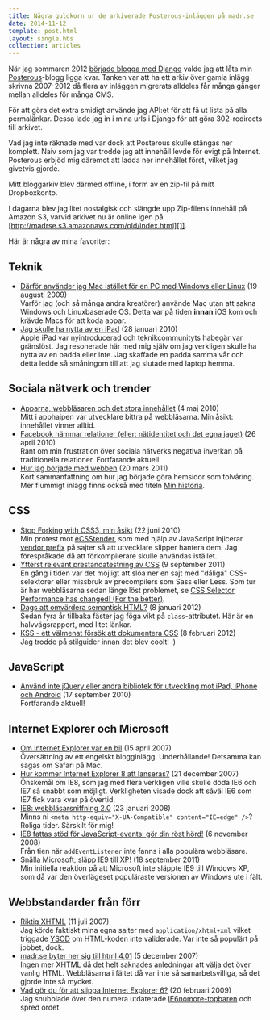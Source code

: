 ```yaml
---
title: Några guldkorn ur de arkiverade Posterous-inläggen på madr.se
date: 2014-11-12
template: post.html
layout: single.hbs
collection: articles
---
```

När jag sommaren 2012 [började blogga med Django][2] valde jag att låta min [Posterous][3]-blogg ligga kvar. Tanken var att ha ett arkiv över gamla inlägg skrivna 2007-2012 då flera av inläggen migrerats alldeles får många gånger mellan alldeles för många CMS. 

För att göra det extra smidigt använde jag API:et för att få ut lista på alla permalänkar. Dessa lade jag in i mina urls i Django för att göra 302-redirects till arkivet.

Vad jag inte räknade med var dock att Posterous skulle stängas ner komplett. Naiv som jag var trodde jag att innehåll levde för evigt på Internet. Posterous erbjöd mig däremot att ladda ner innehållet först, vilket jag givetvis gjorde. 

Mitt bloggarkiv blev därmed offline, i form av en zip-fil på mitt Dropboxkonto.

I dagarna blev jag litet nostalgisk och slängde upp Zip-filens innehåll på Amazon S3, varvid arkivet nu är online igen på [http://madrse.s3.amazonaws.com/old/index.html][1].

Här är några av mina favoriter:

## Teknik

 * [Därför använder jag Mac istället för en PC med Windows eller Linux][21] (19 augusti 2009)  
   Varför jag (och så många andra kreatörer) använde Mac utan att sakna Windows och Linuxbaserade OS. Detta var på tiden **innan** iOS kom och krävde Macs för att koda appar.
 * [Jag skulle ha nytta av en iPad][5] (28 januari 2010)  
   Apple iPad var nyintroducerad och teknikcommunityts habegär var gränslöst. Jag resonerade här med mig själv om jag verkligen skulle ha nytta av en padda eller inte. Jag skaffade en padda samma vår och detta ledde så småningom till att jag slutade med laptop hemma.
   
## Sociala nätverk och trender

 * [Apparna, webbläsaren och det stora innehållet][4] (4 maj 2010)  
   Mitt i apphajpen var utvecklare bittra på webbläsarna. Min åsikt: innehållet vinner alltid.
 * [Facebook hämmar relationer (eller: nätidentitet och det egna jaget)][6] (26 april 2010)  
   Rant om min frustration över sociala nätverks negativa inverkan på traditionella relationer. Fortfarande aktuell.
 * [Hur jag började med webben][7] (20 mars 2011)  
   Kort sammanfattning om hur jag började göra hemsidor som tolvåring. Mer flummigt inlägg finns också med titeln [Min historia][14].

## CSS

 * [Stop Forking with CSS3, min åsikt][22] (22 juni 2010)  
   Min protest mot [eCSStender][23], som med hjälp av JavaScript injicerar [vendor prefix][24] på sajter så att utvecklare slipper hantera dem. Jag förespråkade då att förkompilerare skulle användas istället.
 * [Ytterst relevant prestandatestning av CSS][10] (9 september 2011)  
   En gång i tiden var det möjligt att slöa ner en sajt med "dåliga" CSS-selektorer eller missbruk av precompilers som Sass eller Less. Som tur är har webbläsarna sedan länge löst problemet, se [CSS Selector Performance has changed! (For the better)][11].
 * [Dags att omvärdera semantisk HTML?][9] (8 januari 2012)  
   Sedan fyra år tillbaka fäster jag föga vikt på `class`-attributet. Här är en halvvägsrapport, med litet länkar.
 * [KSS - ett välmenat försök att dokumentera CSS][8] (8 februari 2012)  
   Jag trodde på stilguider innan det blev coolt! :)
 
## JavaScript

 * [Använd inte jQuery eller andra bibliotek för utveckling mot iPad, iPhone och Android][25] (17 september 2010)  
   Fortfarande aktuell!

## Internet Explorer och Microsoft

 * [Om Internet Explorer var en bil][13] (15 april 2007)  
   Översättning av ett engelskt blogginlägg. Underhållande! Detsamma kan sägas om Safari på Mac.
 * [Hur kommer Internet Explorer 8 att lanseras?][18]  (21 december 2007)  
   Önskemål om IE8, som jag med flera verkligen ville skulle döda IE6 och IE7 så snabbt som möjligt. Verkligheten visade dock att såväl IE6 som IE7 fick vara kvar på övertid.
 * [IE8: webbläsarsniffning 2.0][27] (23 januari 2008)  
 Minns ni `<meta http-equiv="X-UA-Compatible" content="IE=edge" />`? Roliga tider. Särskilt för mig!
 * [IE8 fattas stöd för JavaScript-events: gör din röst hörd!][26] (6 november 2008)  
 Från tien när `addEventListener` inte fanns i alla populära webbläsare.
 * [Snälla Microsoft, släpp IE9 till XP!][12] (18 september 2011)  
 Min initiella reaktion på att Microsoft inte släppte IE9 till Windows XP, som då var den överlägeset populäraste versionen av Windows ute i fält.


## Webbstandarder från förr

 * [Riktig XHTML][15] (11 juli 2007)  
   Jag körde faktiskt mina egna sajter med `application/xhtml+xml` vilket triggade [YSOD][16] om HTML-koden inte validerade. Var inte så populärt på jobbet, dock.
 * [madr.se byter ner sig till html 4.01][17] (5 december 2007)  
   Ingen mer XHTML då det helt saknades anledningar att välja det över vanlig HTML. Webbläsarna i fältet då var inte så samarbetsvilliga, så det gjorde inte så mycket. 
 * [Vad gör du för att slippa Internet Explorer 6?][19] (20 februari 2009)  
   Jag snubblade över den numera utdaterade [IE6nomore-topbaren][20] och spred ordet.

 [3]: http://en.wikipedia.org/wiki/Posterous
 [2]: http://www.madr.se/b/hur-webbplatsen-byggdes
 [1]: http://madrse.s3.amazonaws.com/old/index.html
 [4]: http://madrse.s3.amazonaws.com/old/posts/2010/05/blog/150.html
 [5]: http://madrse.s3.amazonaws.com/old/posts/2010/01/blog/143.html
 [6]: http://madrse.s3.amazonaws.com/old/posts/2010/04/blog/149.html
 [7]: http://madrse.s3.amazonaws.com/old/posts/2011/03/hur-jag-borjade-med-webben.html
 [8]: http://madrse.s3.amazonaws.com/old/posts/2012/02/kss-ett-valmenat-forsok-att-dokumentera-css.html
 [9]: http://madrse.s3.amazonaws.com/old/posts/2012/01/dags-att-omvardera-semantisk-html.html
[10]: http://madrse.s3.amazonaws.com/old/posts/2011/09/ytterst-relevant-prestandatestning-av-css.html
[11]: http://calendar.perfplanet.com/2011/css-selector-performance-has-changed-for-the-better/
[12]: http://madrse.s3.amazonaws.com/old/posts/2010/09/blog/1000039.html
[13]: http://madrse.s3.amazonaws.com/old/posts/2007/04/blog/20.html
[14]: http://madrse.s3.amazonaws.com/old/posts/2007/06/blog/34.html
[15]: http://madrse.s3.amazonaws.com/old/posts/2007/07/blog/35.html
[16]: http://codecino.com/2008/10/dont-fear-the-yellow-screen-of-death/
[17]: http://madrse.s3.amazonaws.com/old/posts/2007/12/blog/57.html
[18]: http://madrse.s3.amazonaws.com/old/posts/2007/12/blog/61.html
[19]: http://madrse.s3.amazonaws.com/old/posts/2009/02/blog/112.html
[20]: http://www.ie6nomore.com/
[21]: http://madrse.s3.amazonaws.com/old/posts/2009/08/blog/123.html
[22]: http://madrse.s3.amazonaws.com/old/posts/2010/06/blog/1000007.html
[23]: http://ecsstender.org/
[24]: http://webdesign.about.com/od/css/a/css-vendor-prefixes.htm
[25]: http://madrse.s3.amazonaws.com/old/posts/2010/09/blog/1000037.html
[26]: http://madrse.s3.amazonaws.com/old/posts/2008/11/blog/98.html
[27]: http://madrse.s3.amazonaws.com/old/posts/2008/01/blog/67.html